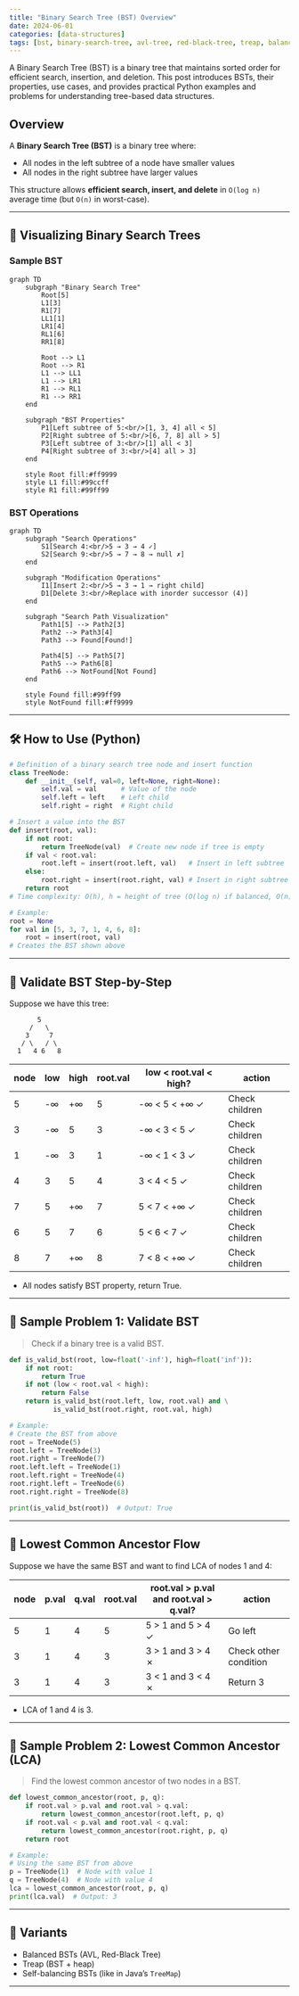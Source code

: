 ```yaml
---
title: "Binary Search Tree (BST) Overview"
date: 2024-06-01
categories: [data-structures]
tags: [bst, binary-search-tree, avl-tree, red-black-tree, treap, balanced-bst, data-structures, algorithms, python, coding-interview, leetcode, tutorial, guide, programming, in-order-traversal, range-query, lca, problem-solving, big-o, time-complexity, self-balancing-tree, tree-map]
---
```


A Binary Search Tree (BST) is a binary tree that maintains sorted order for efficient search, insertion, and deletion. This post introduces BSTs, their properties, use cases, and provides practical Python examples and problems for understanding tree-based data structures.

## Overview

A **Binary Search Tree (BST)** is a binary tree where:

- All nodes in the left subtree of a node have smaller values
- All nodes in the right subtree have larger values

This structure allows **efficient search, insert, and delete** in `O(log n)` average time (but `O(n)` in worst-case).

---

## 🧩 Visualizing Binary Search Trees

### Sample BST

```mermaid
graph TD
    subgraph "Binary Search Tree"
        Root[5]
        L1[3]
        R1[7]
        LL1[1]
        LR1[4]
        RL1[6]
        RR1[8]
        
        Root --> L1
        Root --> R1
        L1 --> LL1
        L1 --> LR1
        R1 --> RL1
        R1 --> RR1
    end
    
    subgraph "BST Properties"
        P1[Left subtree of 5:<br/>[1, 3, 4] all < 5]
        P2[Right subtree of 5:<br/>[6, 7, 8] all > 5]
        P3[Left subtree of 3:<br/>[1] all < 3]
        P4[Right subtree of 3:<br/>[4] all > 3]
    end
    
    style Root fill:#ff9999
    style L1 fill:#99ccff
    style R1 fill:#99ff99
```

### BST Operations

```mermaid
graph TD
    subgraph "Search Operations"
        S1[Search 4:<br/>5 → 3 → 4 ✓]
        S2[Search 9:<br/>5 → 7 → 8 → null ✗]
    end
    
    subgraph "Modification Operations"
        I1[Insert 2:<br/>5 → 3 → 1 → right child]
        D1[Delete 3:<br/>Replace with inorder successor (4)]
    end
    
    subgraph "Search Path Visualization"
        Path1[5] --> Path2[3]
        Path2 --> Path3[4]
        Path3 --> Found[Found!]
        
        Path4[5] --> Path5[7]
        Path5 --> Path6[8]
        Path6 --> NotFound[Not Found]
    end
    
    style Found fill:#99ff99
    style NotFound fill:#ff9999
```

---

## 🛠️ How to Use (Python)

```python
# Definition of a binary search tree node and insert function
class TreeNode:
    def __init__(self, val=0, left=None, right=None):
        self.val = val      # Value of the node
        self.left = left    # Left child
        self.right = right  # Right child

# Insert a value into the BST
def insert(root, val):
    if not root:
        return TreeNode(val)  # Create new node if tree is empty
    if val < root.val:
        root.left = insert(root.left, val)   # Insert in left subtree
    else:
        root.right = insert(root.right, val) # Insert in right subtree
    return root
# Time complexity: O(h), h = height of tree (O(log n) if balanced, O(n) worst case)

# Example:
root = None
for val in [5, 3, 7, 1, 4, 6, 8]:
    root = insert(root, val)
# Creates the BST shown above
```

---

## 🧩 Validate BST Step-by-Step

Suppose we have this tree:
```
       5
     /   \
    3     7
   / \   / \
  1   4 6   8
```

| node | low | high | root.val | low < root.val < high? | action |
|------|-----|------|----------|------------------------|--------|
| 5    | -∞  | +∞   | 5        | -∞ < 5 < +∞ ✓         | Check children |
| 3    | -∞  | 5    | 3        | -∞ < 3 < 5 ✓          | Check children |
| 1    | -∞  | 3    | 1        | -∞ < 1 < 3 ✓          | Check children |
| 4    | 3   | 5    | 4        | 3 < 4 < 5 ✓           | Check children |
| 7    | 5   | +∞   | 7        | 5 < 7 < +∞ ✓          | Check children |
| 6    | 5   | 7    | 6        | 5 < 6 < 7 ✓           | Check children |
| 8    | 7   | +∞   | 8        | 7 < 8 < +∞ ✓          | Check children |

- All nodes satisfy BST property, return True.

---

## 📘 Sample Problem 1: Validate BST

> Check if a binary tree is a valid BST.

```python
def is_valid_bst(root, low=float('-inf'), high=float('inf')):
    if not root:
        return True
    if not (low < root.val < high):
        return False
    return is_valid_bst(root.left, low, root.val) and \
           is_valid_bst(root.right, root.val, high)

# Example:
# Create the BST from above
root = TreeNode(5)
root.left = TreeNode(3)
root.right = TreeNode(7)
root.left.left = TreeNode(1)
root.left.right = TreeNode(4)
root.right.left = TreeNode(6)
root.right.right = TreeNode(8)

print(is_valid_bst(root))  # Output: True
```

---

## 🧩 Lowest Common Ancestor Flow

Suppose we have the same BST and want to find LCA of nodes 1 and 4:

| node | p.val | q.val | root.val | root.val > p.val and root.val > q.val? | action |
|------|-------|-------|----------|----------------------------------------|--------|
| 5    | 1     | 4     | 5        | 5 > 1 and 5 > 4 ✓                     | Go left |
| 3    | 1     | 4     | 3        | 3 > 1 and 3 > 4 ✗                     | Check other condition |
| 3    | 1     | 4     | 3        | 3 < 1 and 3 < 4 ✗                     | Return 3 |

- LCA of 1 and 4 is 3.

---

## 📘 Sample Problem 2: Lowest Common Ancestor (LCA)

> Find the lowest common ancestor of two nodes in a BST.

```python
def lowest_common_ancestor(root, p, q):
    if root.val > p.val and root.val > q.val:
        return lowest_common_ancestor(root.left, p, q)
    if root.val < p.val and root.val < q.val:
        return lowest_common_ancestor(root.right, p, q)
    return root

# Example:
# Using the same BST from above
p = TreeNode(1)  # Node with value 1
q = TreeNode(4)  # Node with value 4
lca = lowest_common_ancestor(root, p, q)
print(lca.val)  # Output: 3
```

---

## 🔁 Variants

- Balanced BSTs (AVL, Red-Black Tree)
- Treap (BST + heap)
- Self-balancing BSTs (like in Java’s `TreeMap`)

---

